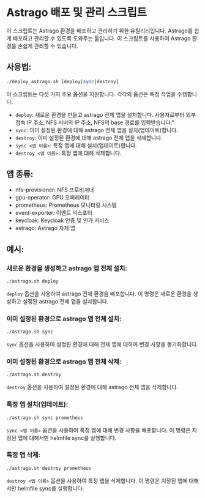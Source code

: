 # Astrago 배포 및 관리 스크립트

이 스크립트는 Astrago 환경을 배포하고 관리하기 위한 유틸리티입니다. Astrago를 쉽게 배포하고 관리할 수 있도록 도와주는 툴입니다. 이 스크립트를 사용하여 Astrago 환경을 손쉽게 관리할 수 있습니다.
## 사용법:

```bash
./deploy_astrago.sh [deploy|sync|destroy]
```

이 스크립트는 다섯 가지 주요 옵션을 지원합니다. 각각의 옵션은 특정 작업을 수행합니다.

- `deploy`: 새로운 환경을 만들고 astrago 전체 앱을 설치합니다. 사용자로부터 외부 접속 IP 주소, NFS 서버의 IP 주소, NFS의 base 경로를 입력받습니다." 
- `sync`: 이미 설정된 환경에 대해 astrago 전체 앱을 설치(업데이트)합니다.
- `destroy`: 이미 설정된 환경에 대해 astrago 전체 앱을 삭제합니다. 
- `sync <앱 이름>`: 특정 앱에 대해 설치(업데이트)합니다. 
- `destroy <앱 이름>`: 특정 앱에 대해 삭제합니다.

## 앱 종류:
- nfs-provisioner: NFS 프로비저너
- gpu-operator: GPU 오퍼레이터
- prometheus: Prometheus 모니터링 시스템
- event-exporter: 이벤트 익스포터
- keycloak: Keycloak 인증 및 인가 서비스
- astrago: Astrago 자체 앱

## 예시:
### 새로운 환경을 생성하고 astrago 앱 전체 설치:
```bash
./astrago.sh deploy
```
`deploy` 옵션을 사용하여 astrago 전체 환경을 배포합니다. 이 명령은 새로운 환경을 생성하고 설정된 astrago 전체 앱을 설치합니다.

### 이미 설정된 환경으로 astrago 앱 전체 설치:
```bash
./astrago.sh sync
```
`sync` 옵션을 사용하여 설정된 환경에 대해 전체 앱에 대하여 변경 사항을 동기화합니다. 

### 이미 설정된 환경으로 astrago 앱 전체 삭제:
```bash
./astrago.sh destroy
```
`destroy` 옵션을 사용하여 설정된 환경에 대해 astrago 전체 앱을 삭제합니다. 

### 특정 앱 설치(업데이트):
```bash
./astrago.sh sync prometheus
```
`sync <앱 이름>` 옵션을 사용하여 특정 앱에 대해 변경 사항을 배포합니다. 이 명령은 지정된 앱에 대해서만 helmfile sync를 실행합니다.

### 특정 앱 삭제:
```bash
./astrago.sh destroy prometheus
```
`destroy <앱 이름>` 옵션을 사용하여 특정 앱을 삭제합니다. 이 명령은 지정된 앱에 대해서만 helmfile sync를 실행합니다.

